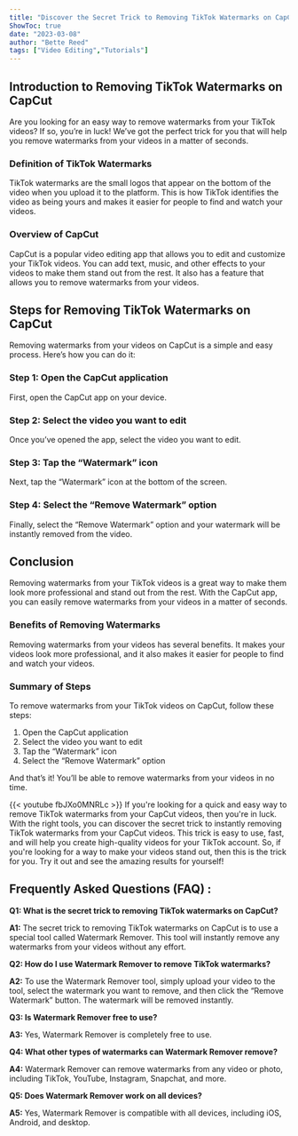 ```yaml
---
title: "Discover the Secret Trick to Removing TikTok Watermarks on CapCut - Instantly!"
ShowToc: true 
date: "2023-03-08"
author: "Bette Reed" 
tags: ["Video Editing","Tutorials"]
---
```

## Introduction to Removing TikTok Watermarks on CapCut

Are you looking for an easy way to remove watermarks from your TikTok videos? If so, you’re in luck! We’ve got the perfect trick for you that will help you remove watermarks from your videos in a matter of seconds.

### Definition of TikTok Watermarks 

TikTok watermarks are the small logos that appear on the bottom of the video when you upload it to the platform. This is how TikTok identifies the video as being yours and makes it easier for people to find and watch your videos. 

### Overview of CapCut

CapCut is a popular video editing app that allows you to edit and customize your TikTok videos. You can add text, music, and other effects to your videos to make them stand out from the rest. It also has a feature that allows you to remove watermarks from your videos. 

## Steps for Removing TikTok Watermarks on CapCut

Removing watermarks from your videos on CapCut is a simple and easy process. Here’s how you can do it: 

### Step 1: Open the CapCut application

First, open the CapCut app on your device. 

### Step 2: Select the video you want to edit

Once you’ve opened the app, select the video you want to edit. 

### Step 3: Tap the “Watermark” icon

Next, tap the “Watermark” icon at the bottom of the screen. 

### Step 4: Select the “Remove Watermark” option

Finally, select the “Remove Watermark” option and your watermark will be instantly removed from the video. 

## Conclusion 

Removing watermarks from your TikTok videos is a great way to make them look more professional and stand out from the rest. With the CapCut app, you can easily remove watermarks from your videos in a matter of seconds. 

### Benefits of Removing Watermarks 

Removing watermarks from your videos has several benefits. It makes your videos look more professional, and it also makes it easier for people to find and watch your videos. 

### Summary of Steps 

To remove watermarks from your TikTok videos on CapCut, follow these steps: 

1. Open the CapCut application 
2. Select the video you want to edit 
3. Tap the “Watermark” icon 
4. Select the “Remove Watermark” option 

And that’s it! You’ll be able to remove watermarks from your videos in no time.

{{< youtube fbJXo0MNRLc >}} 
If you're looking for a quick and easy way to remove TikTok watermarks from your CapCut videos, then you're in luck. With the right tools, you can discover the secret trick to instantly removing TikTok watermarks from your CapCut videos. This trick is easy to use, fast, and will help you create high-quality videos for your TikTok account. So, if you're looking for a way to make your videos stand out, then this is the trick for you. Try it out and see the amazing results for yourself!

## Frequently Asked Questions (FAQ) :
**Q1: What is the secret trick to removing TikTok watermarks on CapCut?**

**A1:** The secret trick to removing TikTok watermarks on CapCut is to use a special tool called Watermark Remover. This tool will instantly remove any watermarks from your videos without any effort. 

**Q2: How do I use Watermark Remover to remove TikTok watermarks?**

**A2:** To use the Watermark Remover tool, simply upload your video to the tool, select the watermark you want to remove, and then click the “Remove Watermark” button. The watermark will be removed instantly. 

**Q3: Is Watermark Remover free to use?**

**A3:** Yes, Watermark Remover is completely free to use. 

**Q4: What other types of watermarks can Watermark Remover remove?**

**A4:** Watermark Remover can remove watermarks from any video or photo, including TikTok, YouTube, Instagram, Snapchat, and more. 

**Q5: Does Watermark Remover work on all devices?**

**A5:** Yes, Watermark Remover is compatible with all devices, including iOS, Android, and desktop.


